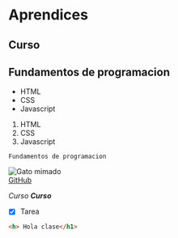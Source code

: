 # Aprendices
## Curso
## Fundamentos de programacion 

- HTML
- CSS
- Javascript

1. HTML
2. CSS
3. Javascript

~~~
Fundamentos de programacion 
~~~

![Gato mimado](https://roc21cdn-roc21.netdna-ssl.com/blog/wp-content/uploads/2019/06/Banco-de-imagenes-gratis-sin-marca-de-agua-tres.jpg)<br>
[GitHub](https://github.com/)

*Curso*
***Curso***

- [x] Tarea

```html
<h> Hola clase</h1>
  ```
